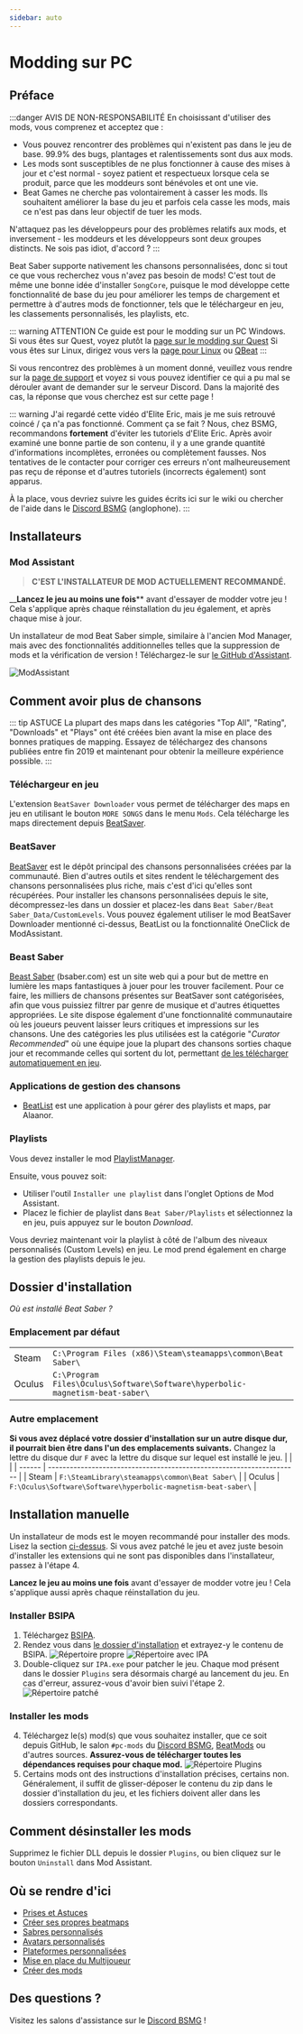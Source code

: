 ```yaml
---
sidebar: auto
---
```


# Modding sur PC

## Préface

:::danger AVIS DE NON-RESPONSABILITÉ En choisissant d'utiliser des mods, vous comprenez et acceptez que :

* Vous pouvez rencontrer des problèmes qui n'existent pas dans le jeu de base. 99.9% des bugs, plantages et ralentissements sont dus aux mods.
* Les mods sont susceptibles de ne plus fonctionner à cause des mises à jour et c'est normal - soyez patient et respectueux lorsque cela se produit, parce que les moddeurs sont bénévoles et ont une vie.
* Beat Games ne cherche pas volontairement à casser les mods. Ils souhaitent améliorer la base du jeu et parfois cela casse les mods, mais ce n'est pas dans leur objectif de tuer les mods.

N'attaquez pas les développeurs pour des problèmes relatifs aux mods, et inversement - les moddeurs et les développeurs sont deux groupes distincts. Ne sois pas idiot, d'accord ? :::

Beat Saber supporte nativement les chansons personnalisées, donc si tout ce que vous recherchez vous n'avez pas besoin de mods! C'est tout de même une bonne idée d'installer `SongCore`, puisque le mod développe cette fonctionnalité de base du jeu pour améliorer les temps de chargement et permettre à d'autres mods de fonctionner, tels que le téléchargeur en jeu, les classements personnalisés, les playlists, etc.

::: warning ATTENTION Ce guide est pour le modding sur un PC Windows.  
Si vous êtes sur Quest, voyez plutôt la [page sur le modding sur Quest](/fr/quest-modding.md) Si vous êtes sur Linux, dirigez vous vers la [page pour Linux](/fr/modding/linux.md) ou [QBeat](https://github.com/geefr/beatsaber-linux-goodies/blob/master/README.md) :::

Si vous rencontrez des problèmes à un moment donné, veuillez vous rendre sur la [page de support](./support) et voyez si vous pouvez identifier ce qui a pu mal se dérouler avant de demander sur le serveur Discord. Dans la majorité des cas, la réponse que vous cherchez est sur cette page !

::: warning J'ai regardé cette vidéo d'Elite Eric, mais je me suis retrouvé coincé / ça n'a pas fonctionné. Comment ça se fait ? Nous, chez BSMG, recommandons **fortement** d'éviter les tutoriels d'Elite Eric. Après avoir examiné une bonne partie de son contenu, il y a une grande quantité d'informations incomplètes, erronées ou complètement fausses. Nos tentatives de le contacter pour corriger ces erreurs n'ont malheureusement pas reçu de réponse et d'autres tutoriels (incorrects également) sont apparus.

À la place, vous devriez suivre les guides écrits ici sur le wiki ou chercher de l'aide dans le [Discord BSMG](https://discord.gg/beatsabermods) (anglophone). :::

## Installateurs

### Mod Assistant
> **C'EST L'INSTALLATEUR DE MOD ACTUELLEMENT RECOMMANDÉ.**

__**Lancez le jeu au moins une fois**** avant d'essayer de modder votre jeu ! Cela s'applique après chaque réinstallation du jeu également, et après chaque mise à jour.

Un installateur de mod Beat Saber simple, similaire à l'ancien Mod Manager, mais avec des fonctionnalités additionnelles telles que la suppression de mods et la vérification de version ! Téléchargez-le sur [le GitHub d'Assistant](https://github.com/Assistant/ModAssistant/releases/latest).

![ModAssistant](~@images/beginners-guide/modassistant.png)

## Comment avoir plus de chansons
::: tip ASTUCE La plupart des maps dans les catégories "Top All", "Rating", "Downloads" et "Plays" ont été créées bien avant la mise en place des bonnes pratiques de mapping. Essayez de téléchargez des chansons publiées entre fin 2019 et maintenant pour obtenir la meilleure expérience possible. :::

### Téléchargeur en jeu
L'extension `BeatSaver Downloader` vous permet de télécharger des maps en jeu en utilisant le bouton `MORE SONGS` dans le menu `Mods`. Cela télécharge les maps directement depuis [BeatSaver](https://beatsaver.com).

### BeatSaver
[BeatSaver](https://beatsaver.com) est le dépôt principal des chansons personnalisées créées par la communauté. Bien d'autres outils et sites rendent le téléchargement des chansons personnalisées plus riche, mais c'est d'ici qu'elles sont récupérées. Pour installer les chansons personnalisées depuis le site, décompressez-les dans un dossier et placez-les dans `Beat Saber/Beat Saber_Data/CustomLevels`. Vous pouvez également utiliser le mod BeatSaver Downloader mentionné ci-dessus, BeatList ou la fonctionnalité OneClick de ModAssistant.

### Beast Saber
[Beast Saber](https://www.bsaber.com) (bsaber.com) est un site web qui a pour but de mettre en lumière les maps fantastiques à jouer pour les trouver facilement. Pour ce faire, les milliers de chansons présentes sur BeatSaver sont catégorisées, afin que vous puissiez filtrer par genre de musique et d'autres étiquettes appropriées. Le site dispose également d'une fonctionnalité communautaire où les joueurs peuvent laisser leurs critiques et impressions sur les chansons. Une des catégories les plus utilisées est la catégorie "*Curator Recommended*" où une équipe joue la plupart des chansons sorties chaque jour et recommande celles qui sortent du lot, permettant [de les télécharger automatiquement en jeu](https://bsaber.com/beatsync/).

### Applications de gestion des chansons

* [BeatList](https://github.com/Alaanor/beatlist) est une application à pour gérer des playlists et maps, par Alaanor.

### Playlists
Vous devez installer le mod [PlaylistManager](https://github.com/rithik-b/PlaylistManager/releases/latest).

Ensuite, vous pouvez soit:

* Utiliser l'outil `Installer une playlist` dans l'onglet Options de Mod Assistant.
* Placez le fichier de playlist dans `Beat Saber/Playlists` et sélectionnez la en jeu, puis appuyez sur le bouton *Download*.

Vous devriez maintenant voir la playlist à côté de l'album des niveaux personnalisés (Custom Levels) en jeu. Le mod prend également en charge la gestion des playlists depuis le jeu.

## Dossier d'installation
_Où est installé Beat Saber ?_

### Emplacement par défaut
|        |                                                                                      |
| ------ | ------------------------------------------------------------------------------------ |
| Steam  | `C:\Program Files (x86)\Steam\steamapps\common\Beat Saber\`                  |
| Oculus | `C:\Program Files\Oculus\Software\Software\hyperbolic-magnetism-beat-saber\` |

### Autre emplacement
**Si vous avez déplacé votre dossier d'installation sur un autre disque dur, il pourrait bien être dans l'un des emplacements suivants.** Changez la lettre du disque dur `F` avec la lettre du disque sur lequel est installé le jeu.
|        |                                                                       |
| ------ | --------------------------------------------------------------------- |
| Steam  | `F:\SteamLibrary\steamapps\common\Beat Saber\`                 |
| Oculus | `F:\Oculus\Software\Software\hyperbolic-magnetism-beat-saber\` |

## Installation manuelle
Un installateur de mods est le moyen recommandé pour installer des mods. Lisez la section [ci-dessus](#installateurs). Si vous avez patché le jeu et avez juste besoin d'installer les extensions qui ne sont pas disponibles dans l'installateur, passez à l'étape 4.

**Lancez le jeu au moins une fois** avant d'essayer de modder votre jeu ! Cela s'applique aussi après chaque réinstallation du jeu.

### Installer BSIPA

1. Téléchargez [BSIPA](https://github.com/bsmg/BeatSaber-IPA-Reloaded/releases).
2. Rendez vous dans [le dossier d'installation](#dossier-d-installation) et extrayez-y le contenu de BSIPA. ![Répertoire propre](~@images/beginners-guide/directory-clean.png "Répertoire propre") ![Répertoire avec IPA](~@images/beginners-guide/directory-ipa.png "Répertoire avec IPA")
3. Double-cliquez sur `IPA.exe` pour patcher le jeu. Chaque mod présent dans le dossier `Plugins` sera désormais chargé au lancement du jeu. En cas d'erreur, assurez-vous d'avoir bien suivi l'étape 2. ![Répertoire patché](~@images/beginners-guide/directory-patched.png "Répertoire patché")

### Installer les mods

4. Téléchargez le(s) mod(s) que vous souhaitez installer, que ce soit depuis GitHub, le salon `#pc-mods` du [Discord BSMG](https://discord.com/invite/beatsabermods), [BeatMods](https://beatmods.com/#/mods) ou d'autres sources. **Assurez-vous de télécharger toutes les dépendances requises pour chaque mod.** ![Répertoire Plugins](~@images/beginners-guide/directory-plugins.png "Répertoire Plugins")
5. Certains mods ont des instructions d'installation précises, certains non. Généralement, il suffit de glisser-déposer le contenu du zip dans le dossier d'installation du jeu, et les fichiers doivent aller dans les dossiers correspondants.

## Comment désinstaller les mods
Supprimez le fichier DLL depuis le dossier `Plugins`, ou bien cliquez sur le bouton `Uninstall` dans Mod Assistant.

## Où se rendre d'ici

* [Prises et Astuces](./grips-and-tricks.md)
* [Créer ses propres beatmaps](/fr/mapping/)
* [Sabres personnalisés](/fr/models/custom-sabers.md)
* [Avatars personnalisés](/fr/models/custom-avatars.md)
* [Plateformes personnalisées](/fr/models/custom-platforms.md)
* [Mise en place du Multijoueur](https://bs.assistant.moe/Multiplayer/)
* [Créer des mods](/fr/modding/)

## Des questions ?
Visitez les salons d'assistance sur le [Discord BSMG](https://discord.gg/beatsabermods) !
